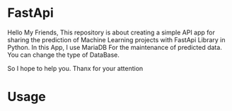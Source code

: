 # FastApi

Hello My Friends, 
This repository is about creating a simple API app for sharing the prediction of Machine Learning projects with FastApi Library in Python.
In this App, I use MariaDB For the maintenance of predicted data. You can change the type of DataBase.

So I hope to help you.
Thanx for your attention

# Usage
